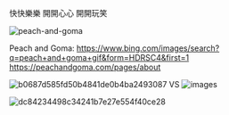 快快樂樂 開開心心 開開玩笑

![peach-and-goma](https://github.com/ewdlop/ewdlop/assets/25368970/3afe1ba9-56b9-4efe-a48e-331f47c101c9)

Peach and Goma:
https://www.bing.com/images/search?q=peach+and+goma+gif&form=HDRSC4&first=1
https://peachandgoma.com/pages/about


![b0687d585fd50b4841de0b4ba2493087](https://github.com/ewdlop/ewdlop/assets/25368970/5c25a932-5dbe-4e59-93d1-44d33c082aae)
VS
![images](https://github.com/ewdlop/ewdlop/assets/25368970/2accd32e-8cfa-4351-8e8d-257e4e3b2ec5)


![dc84234498c34241b7e27e554f40ce28](https://github.com/ewdlop/ewdlop/assets/25368970/f0b988b2-96dd-45c2-beb9-82012a16ab22)
